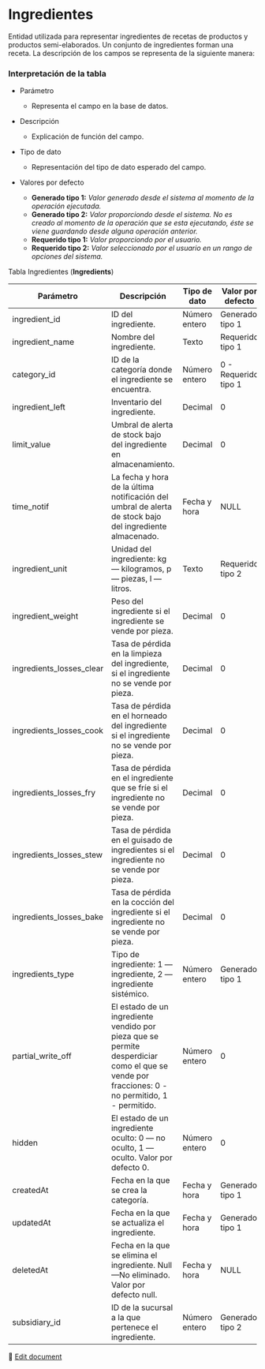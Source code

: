 # Ingredientes

Entidad utilizada para representar ingredientes de recetas de productos y productos semi-elaborados. Un conjunto de ingredientes forman una receta. La descripción de los campos se representa de la siguiente manera:

### Interpretación de la tabla
* Parámetro
    * Representa el campo en la base de datos.

* Descripción
    * Explicación de función del campo.

* Tipo de dato
    * Representación del tipo de dato esperado del campo.

* Valores por defecto
    * **Generado tipo 1:** *Valor generado desde el sistema al momento de la operación ejecutada.* 
    * **Generado tipo 2:** *Valor proporciondo desde el sistema. No es creado al momento de la operación que se esta ejecutando, éste se viene guardando desde alguna operación anterior.*
    * **Requerido tipo 1:** *Valor proporciondo por el usuario.* 
    * **Requerido tipo 2:** *Valor seleccionado por el usuario en un rango de opciones del sistema.* 

Tabla Ingredientes (**Ingredients**)

| Parámetro | Descripción | Tipo de dato | Valor por defecto |
|-|-|-|-|
| ingredient_id | ID del ingrediente. | Número entero | Generado tipo 1|
| ingredient_name | Nombre del ingrediente. | Texto | Requerido tipo 1|
| category_id | ID de la categoría donde el ingrediente se encuentra. | Número entero | 0 - Requerido tipo 1|
| ingredient_left | Inventario del ingrediente. | Decimal | 0 |
| limit_value | Umbral de alerta de stock bajo del ingrediente en almacenamiento. | Decimal | 0 |
| time_notif | La fecha y hora de la última notificación del umbral de alerta de stock bajo del ingrediente almacenado. | Fecha y hora | NULL |
| ingredient_unit | Unidad del ingrediente: kg — kilogramos, p — piezas, l — litros. | Texto | Requerido tipo 2|
| ingredient_weight | Peso del ingrediente si el ingrediente se vende por pieza. | Decimal | 0 |
| ingredients_losses_clear | Tasa de pérdida en la limpieza del ingrediente, si el ingrediente no se vende por pieza. | Decimal | 0 |
| ingredients_losses_cook | Tasa de pérdida en el horneado del ingrediente si el ingrediente no se vende por pieza. | Decimal | 0 |
| ingredients_losses_fry | Tasa de pérdida en el ingrediente que se fríe si el ingrediente no se vende por pieza. | Decimal | 0 |
| ingredients_losses_stew | Tasa de pérdida en el guisado de ingredientes si el ingrediente no se vende por pieza. | Decimal | 0 |
| ingredients_losses_bake | Tasa de pérdida en la cocción del ingrediente si el ingrediente no se vende por pieza. | Decimal | 0 |
| ingredients_type | Tipo de ingrediente: 1 — ingrediente, 2 — ingrediente sistémico. | Número entero | Generado tipo 1|
| partial_write_off | El estado de un ingrediente vendido por pieza que se permite desperdiciar como el que se vende por fracciones: 0 - no permitido, 1 - permitido. | Número entero | 0 |
| hidden | El estado de un ingrediente oculto: 0 — no oculto, 1 — oculto. Valor por defecto 0. | Número entero | 0 |
| createdAt | Fecha en la que se crea la categoría. | Fecha y hora | Generado tipo 1|
| updatedAt | Fecha en la que se actualiza el ingrediente. | Fecha y hora | Generado tipo 1|
| deletedAt | Fecha en la que se elimina el ingrediente. Null—No eliminado. Valor por defecto null. | Fecha y hora | NULL |
| subsidiary_id | ID de la sucursal a la que pertenece el ingrediente. | Número entero | Generado tipo 2|

📝 [Edit document](https://github.com/4uRest/documentation)